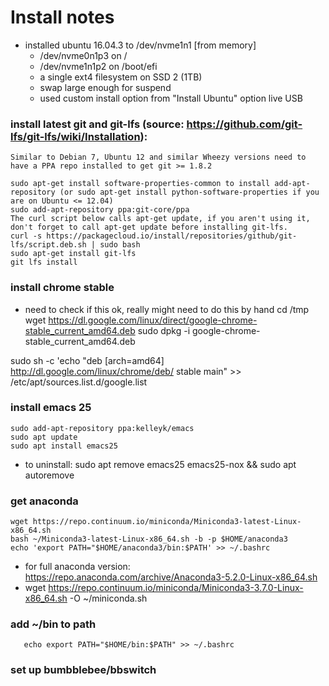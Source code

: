 # Install notes
- installed ubuntu 16.04.3 to /dev/nvme1n1 [from memory] 
  - /dev/nvme0n1p3 on /
  - /dev/nvme1n1p2 on /boot/efi
  - a single ext4 filesystem on SSD 2 (1TB)
  - swap large enough for suspend
  - used custom install option from "Install Ubuntu" option live USB
  
### install latest git and git-lfs (source: https://github.com/git-lfs/git-lfs/wiki/Installation):
```
Similar to Debian 7, Ubuntu 12 and similar Wheezy versions need to have a PPA repo installed to get git >= 1.8.2

sudo apt-get install software-properties-common to install add-apt-repository (or sudo apt-get install python-software-properties if you are on Ubuntu <= 12.04)
sudo add-apt-repository ppa:git-core/ppa
The curl script below calls apt-get update, if you aren't using it, don't forget to call apt-get update before installing git-lfs.
curl -s https://packagecloud.io/install/repositories/github/git-lfs/script.deb.sh | sudo bash
sudo apt-get install git-lfs
git lfs install
```

### install chrome stable
- need to check if this ok, really might need to do this by hand
cd /tmp
wget https://dl.google.com/linux/direct/google-chrome-stable_current_amd64.deb
sudo dpkg -i google-chrome-stable_current_amd64.deb

sudo sh -c 'echo "deb [arch=amd64] http://dl.google.com/linux/chrome/deb/ stable main" >> /etc/apt/sources.list.d/google.list
### install emacs 25
```
sudo add-apt-repository ppa:kelleyk/emacs
sudo apt update
sudo apt install emacs25
```
- to uninstall: sudo apt remove emacs25 emacs25-nox && sudo apt autoremove

### get anaconda
```
wget https://repo.continuum.io/miniconda/Miniconda3-latest-Linux-x86_64.sh
bash ~/Miniconda3-latest-Linux-x86_64.sh -b -p $HOME/anaconda3
echo 'export PATH="$HOME/anaconda3/bin:$PATH' >> ~/.bashrc
```
- for full anaconda version: https://repo.anaconda.com/archive/Anaconda3-5.2.0-Linux-x86_64.sh
- wget https://repo.continuum.io/miniconda/Miniconda3-3.7.0-Linux-x86_64.sh -O ~/miniconda.sh


### add ~/bin to path
```
   echo export PATH="$HOME/bin:$PATH" >> ~/.bashrc
```
### set up bumbblebee/bbswitch
